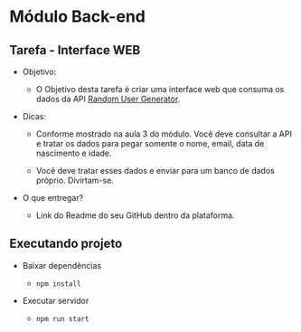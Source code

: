 # Módulo Back-end

## Tarefa - Interface WEB

- Objetivo:
  - O Objetivo desta tarefa é criar uma interface web que consuma os dados da API [Random User Generator](http://randomuser.meLinks).

- Dicas:
  - Conforme mostrado na aula 3 do módulo. Você deve consultar a API e tratar os dados para pegar somente o nome, email, data de nascimento e idade.
  
  - Você deve tratar esses dados e enviar para um banco de dados próprio. Divirtam-se.

- O que entregar?
  - Link do Readme do seu GitHub dentro da plataforma.

## Executando projeto

- Baixar dependências
  - ``` npm install ```

- Executar servidor
  - ``` npm run start ```
